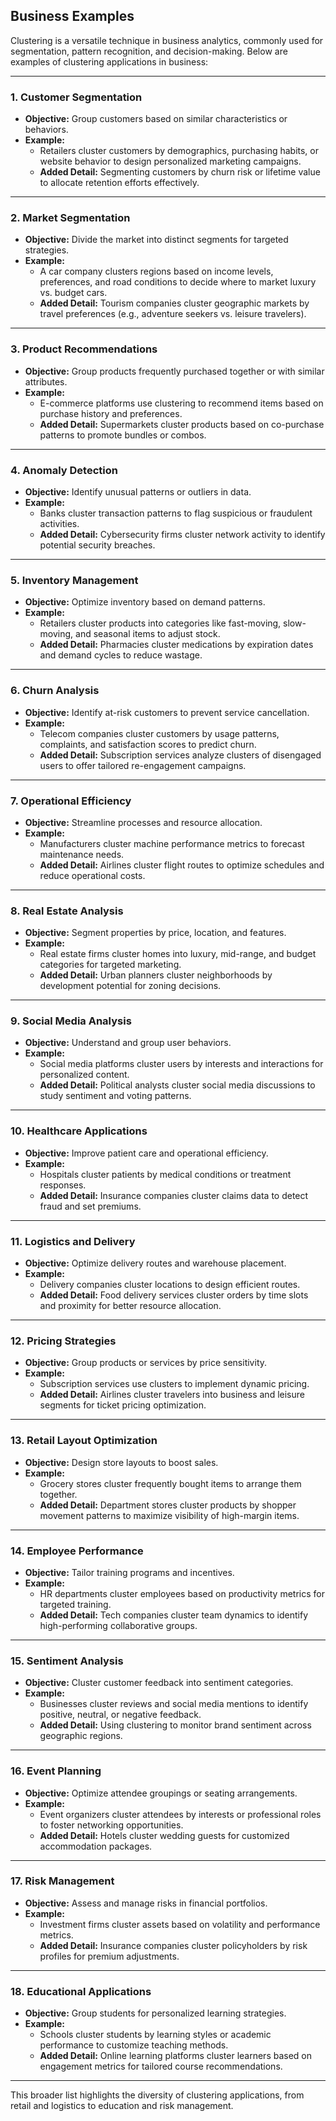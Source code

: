 ## Business Examples
Clustering is a versatile technique in business analytics, commonly used for segmentation, pattern recognition, and decision-making. Below are examples of clustering applications in business:  

---
### **1. Customer Segmentation**
- **Objective:** Group customers based on similar characteristics or behaviors.
- **Example:**
  - Retailers cluster customers by demographics, purchasing habits, or website behavior to design personalized marketing campaigns.  
  - **Added Detail:** Segmenting customers by churn risk or lifetime value to allocate retention efforts effectively.  

---

### **2. Market Segmentation**
- **Objective:** Divide the market into distinct segments for targeted strategies.
- **Example:**
  - A car company clusters regions based on income levels, preferences, and road conditions to decide where to market luxury vs. budget cars.
  - **Added Detail:** Tourism companies cluster geographic markets by travel preferences (e.g., adventure seekers vs. leisure travelers).

---

### **3. Product Recommendations**
- **Objective:** Group products frequently purchased together or with similar attributes.
- **Example:**
  - E-commerce platforms use clustering to recommend items based on purchase history and preferences.
  - **Added Detail:** Supermarkets cluster products based on co-purchase patterns to promote bundles or combos.

---

### **4. Anomaly Detection**
- **Objective:** Identify unusual patterns or outliers in data.
- **Example:**
  - Banks cluster transaction patterns to flag suspicious or fraudulent activities.
  - **Added Detail:** Cybersecurity firms cluster network activity to identify potential security breaches.

---

### **5. Inventory Management**
- **Objective:** Optimize inventory based on demand patterns.
- **Example:**
  - Retailers cluster products into categories like fast-moving, slow-moving, and seasonal items to adjust stock.
  - **Added Detail:** Pharmacies cluster medications by expiration dates and demand cycles to reduce wastage.

---

### **6. Churn Analysis**
- **Objective:** Identify at-risk customers to prevent service cancellation.
- **Example:**
  - Telecom companies cluster customers by usage patterns, complaints, and satisfaction scores to predict churn.
  - **Added Detail:** Subscription services analyze clusters of disengaged users to offer tailored re-engagement campaigns.

---

### **7. Operational Efficiency**
- **Objective:** Streamline processes and resource allocation.
- **Example:**
  - Manufacturers cluster machine performance metrics to forecast maintenance needs.
  - **Added Detail:** Airlines cluster flight routes to optimize schedules and reduce operational costs.

---

### **8. Real Estate Analysis**
- **Objective:** Segment properties by price, location, and features.
- **Example:**
  - Real estate firms cluster homes into luxury, mid-range, and budget categories for targeted marketing.
  - **Added Detail:** Urban planners cluster neighborhoods by development potential for zoning decisions.

---

### **9. Social Media Analysis**
- **Objective:** Understand and group user behaviors.
- **Example:**
  - Social media platforms cluster users by interests and interactions for personalized content.
  - **Added Detail:** Political analysts cluster social media discussions to study sentiment and voting patterns.

---

### **10. Healthcare Applications**
- **Objective:** Improve patient care and operational efficiency.
- **Example:**
  - Hospitals cluster patients by medical conditions or treatment responses.
  - **Added Detail:** Insurance companies cluster claims data to detect fraud and set premiums.

---

### **11. Logistics and Delivery**
- **Objective:** Optimize delivery routes and warehouse placement.
- **Example:**
  - Delivery companies cluster locations to design efficient routes.
  - **Added Detail:** Food delivery services cluster orders by time slots and proximity for better resource allocation.

---

### **12. Pricing Strategies**
- **Objective:** Group products or services by price sensitivity.
- **Example:**
  - Subscription services use clusters to implement dynamic pricing.
  - **Added Detail:** Airlines cluster travelers into business and leisure segments for ticket pricing optimization.

---

### **13. Retail Layout Optimization**
- **Objective:** Design store layouts to boost sales.
- **Example:**
  - Grocery stores cluster frequently bought items to arrange them together.
  - **Added Detail:** Department stores cluster products by shopper movement patterns to maximize visibility of high-margin items.

---

### **14. Employee Performance**
- **Objective:** Tailor training programs and incentives.
- **Example:**
  - HR departments cluster employees based on productivity metrics for targeted training.
  - **Added Detail:** Tech companies cluster team dynamics to identify high-performing collaborative groups.

---

### **15. Sentiment Analysis**
- **Objective:** Cluster customer feedback into sentiment categories.
- **Example:**
  - Businesses cluster reviews and social media mentions to identify positive, neutral, or negative feedback.
  - **Added Detail:** Using clustering to monitor brand sentiment across geographic regions.

---

### **16. Event Planning**
- **Objective:** Optimize attendee groupings or seating arrangements.
- **Example:**
  - Event organizers cluster attendees by interests or professional roles to foster networking opportunities.
  - **Added Detail:** Hotels cluster wedding guests for customized accommodation packages.

---

### **17. Risk Management**
- **Objective:** Assess and manage risks in financial portfolios.
- **Example:**
  - Investment firms cluster assets based on volatility and performance metrics.
  - **Added Detail:** Insurance companies cluster policyholders by risk profiles for premium adjustments.

---

### **18. Educational Applications**
- **Objective:** Group students for personalized learning strategies.
- **Example:**
  - Schools cluster students by learning styles or academic performance to customize teaching methods.
  - **Added Detail:** Online learning platforms cluster learners based on engagement metrics for tailored course recommendations.

---

This broader list highlights the diversity of clustering applications, from retail and logistics to education and risk management. 